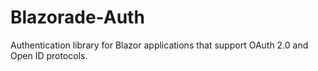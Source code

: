 # Blazorade-Auth
Authentication library for Blazor applications that support OAuth 2.0 and Open ID protocols.
